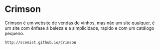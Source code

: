 # Crimson
Crimson é um website de vendas de vinhos, mas não um site qualquer, é um site com ênfase à beleza e a simplicidade, rapido e com um catálogo pequeno.

    http://scemist.github.io/Crimson
